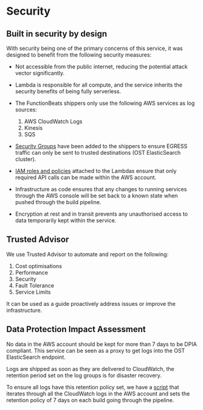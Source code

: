 # Security

## Built in security by design

With security being one of the primary concerns of this service, it was designed to benefit from the following security measures:

- Not accessible from the public internet, reducing the potential attack vector significantly.

- Lambda is responsible for all compute, and the service inherits the security benefits of being fully serverless.

- The FunctionBeats shippers only use the following AWS services as log sources:

  1. AWS CloudWatch Logs
  2. Kinesis
  3. SQS

- [Security Groups](https://docs.aws.amazon.com/AWSEC2/latest/UserGuide/ec2-security-groups.html) have been added to the shippers to ensure EGRESS traffic can only be sent to trusted destinations (OST ElasticSearch cluster).

- [IAM roles and policies](https://docs.aws.amazon.com/IAM/latest/UserGuide/access_policies.html) attached to the Lambdas ensure that only required API calls can be made within the AWS account.

- Infrastructure as code ensures that any changes to running services through the AWS console will be set back to a known state when pushed through the build pipeline.

- Encryption at rest and in transit prevents any unauthorised access to data temporarily kept within the service.

## Trusted Advisor

We use Trusted Advisor to automate and report on the following:

1. Cost optimisations
2. Performance
3. Security
4. Fault Tolerance
5. Service Limits

It can be used as a guide proactively address issues or improve the infrastructure.

## Data Protection Impact Assessment

No data in the AWS account should be kept for more than 7 days to be DPIA compliant. This service can be seen as a proxy to get logs into the OST ElasticSearch endpoint.

Logs are shipped as soon as they are delivered to CloudWatch, the retention period set on the log groups is for disaster recovery.

To ensure all logs have this retention policy set, we have a [script](../scripts/ensure_cloudwatch_log_retention_policies.sh) that iterates through all the CloudWatch logs in the AWS account and sets the retention policy of 7 days on each build going through the pipeline.

